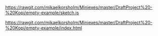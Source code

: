 

https://rawgit.com/mikaelkorsholm/Miniexes/master/DraftProject%20-%20Kopi/empty-example/sketch.js

https://rawgit.com/mikaelkorsholm/Miniexes/master/DraftProject%20-%20Kopi/empty-example/index.html
